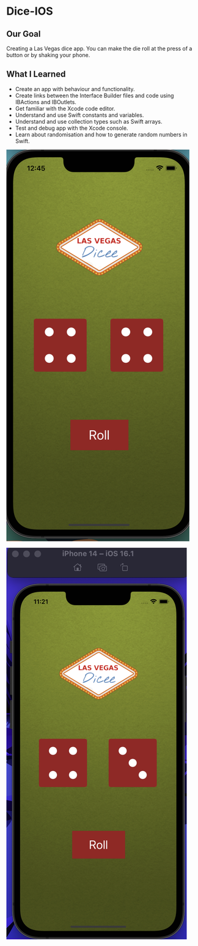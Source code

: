 # Dice-IOS

## Our Goal

Creating a Las Vegas dice app. You can make the die roll at the press of a button or by shaking your phone. 

## What I Learned 
* Create an app with behaviour and functionality.
* Create links between the Interface Builder files and code using IBActions and IBOutlets.
* Get familiar with the Xcode code editor.
* Understand and use Swift constants and variables.
* Understand and use collection types such as Swift arrays.
* Test and debug app with the Xcode console.
* Learn about randomisation and how to generate random numbers in Swift.

![Alt text](documentation/dice1.png)

![Alt text](documentation/random_dice.png)


